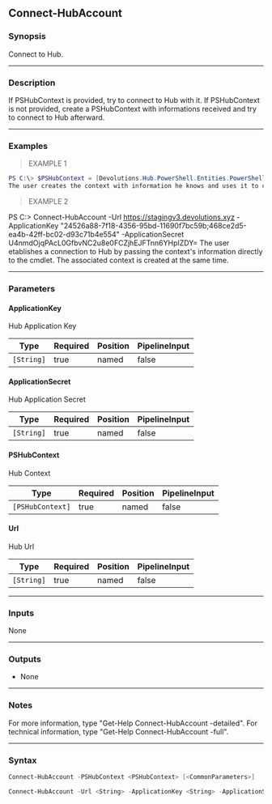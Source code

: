 Connect-HubAccount
------------------

### Synopsis
Connect to Hub.

---

### Description

If PSHubContext is provided, try to connect to Hub with it. If PSHubContext is not provided, create a PSHubContext with informations received and try to connect to Hub afterward.

---

### Examples
> EXAMPLE 1

```PowerShell
PS C:\> $PSHubContext = [Devolutions.Hub.PowerShell.Entities.PowerShell.PSHubContext]@{ApplicationKey="24526a88-7f18-4356-95bd-11690f7bc59b;468ce2d5-ea4b-42ff-bc02-d93c71b4e554"; ApplicationSecret="U4nmdOjqPAcL0GfbvNC2u8e0FCZjhEJFTnn6YHpIZDY="; Url="https://stagingv3.devolutions.xyz"}; Connect-HubAccount -PSHubContext $PSHubContext
The user creates the context with information he knows and uses it to connect to Hub.
```
> EXAMPLE 2

PS C:\> Connect-HubAccount -Url https://stagingv3.devolutions.xyz -ApplicationKey "24526a88-7f18-4356-95bd-11690f7bc59b;468ce2d5-ea4b-42ff-bc02-d93c71b4e554" -ApplicationSecret U4nmdOjqPAcL0GfbvNC2u8e0FCZjhEJFTnn6YHpIZDY=
The user etablishes a connection to Hub by passing the context's information directly to the cmdlet. The associated context is created at the same time.

---

### Parameters
#### **ApplicationKey**
Hub Application Key

|Type      |Required|Position|PipelineInput|
|----------|--------|--------|-------------|
|`[String]`|true    |named   |false        |

#### **ApplicationSecret**
Hub Application Secret

|Type      |Required|Position|PipelineInput|
|----------|--------|--------|-------------|
|`[String]`|true    |named   |false        |

#### **PSHubContext**
Hub Context

|Type            |Required|Position|PipelineInput|
|----------------|--------|--------|-------------|
|`[PSHubContext]`|true    |named   |false        |

#### **Url**
Hub Url

|Type      |Required|Position|PipelineInput|
|----------|--------|--------|-------------|
|`[String]`|true    |named   |false        |

---

### Inputs
None

---

### Outputs
* None

---

### Notes
For more information, type "Get-Help Connect-HubAccount -detailed". For technical information, type "Get-Help Connect-HubAccount -full".

---

### Syntax
```PowerShell
Connect-HubAccount -PSHubContext <PSHubContext> [<CommonParameters>]
```
```PowerShell
Connect-HubAccount -Url <String> -ApplicationKey <String> -ApplicationSecret <String> [<CommonParameters>]
```

